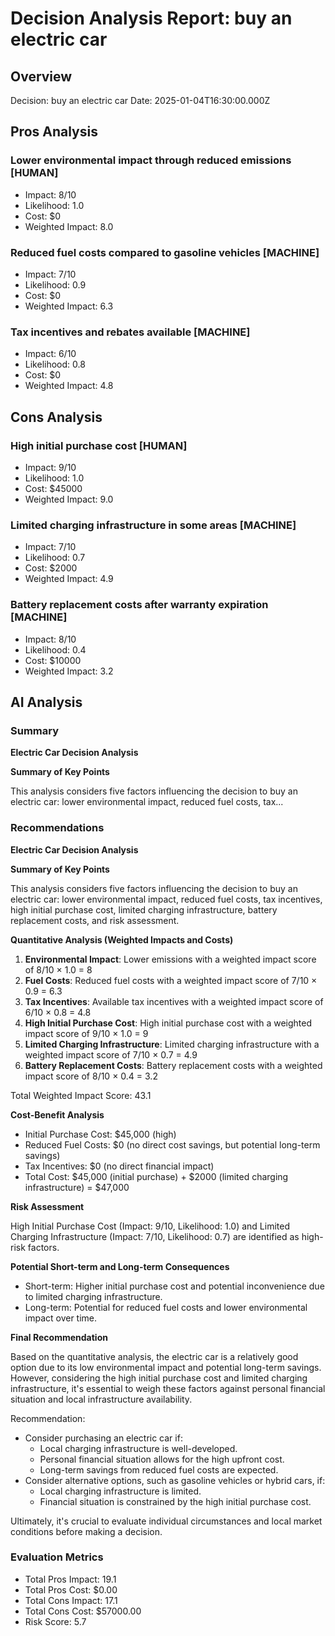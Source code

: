 # Decision Analysis Report: buy an electric car

## Overview
Decision: buy an electric car
Date: 2025-01-04T16:30:00.000Z

## Pros Analysis

### Lower environmental impact through reduced emissions [HUMAN]
- Impact: 8/10
- Likelihood: 1.0
- Cost: $0
- Weighted Impact: 8.0

### Reduced fuel costs compared to gasoline vehicles [MACHINE]
- Impact: 7/10
- Likelihood: 0.9
- Cost: $0
- Weighted Impact: 6.3

### Tax incentives and rebates available [MACHINE]
- Impact: 6/10
- Likelihood: 0.8
- Cost: $0
- Weighted Impact: 4.8

## Cons Analysis

### High initial purchase cost [HUMAN]
- Impact: 9/10
- Likelihood: 1.0
- Cost: $45000
- Weighted Impact: 9.0

### Limited charging infrastructure in some areas [MACHINE]
- Impact: 7/10
- Likelihood: 0.7
- Cost: $2000
- Weighted Impact: 4.9

### Battery replacement costs after warranty expiration [MACHINE]
- Impact: 8/10
- Likelihood: 0.4
- Cost: $10000
- Weighted Impact: 3.2

## AI Analysis

### Summary
**Electric Car Decision Analysis**

**Summary of Key Points**

This analysis considers five factors influencing the decision to buy an electric car: lower environmental impact, reduced fuel costs, tax...

### Recommendations
**Electric Car Decision Analysis**

**Summary of Key Points**

This analysis considers five factors influencing the decision to buy an electric car: lower environmental impact, reduced fuel costs, tax incentives, high initial purchase cost, limited charging infrastructure, battery replacement costs, and risk assessment.

**Quantitative Analysis (Weighted Impacts and Costs)**

1. **Environmental Impact**: Lower emissions with a weighted impact score of 8/10 × 1.0 = 8
2. **Fuel Costs**: Reduced fuel costs with a weighted impact score of 7/10 × 0.9 = 6.3
3. **Tax Incentives**: Available tax incentives with a weighted impact score of 6/10 × 0.8 = 4.8
4. **High Initial Purchase Cost**: High initial purchase cost with a weighted impact score of 9/10 × 1.0 = 9
5. **Limited Charging Infrastructure**: Limited charging infrastructure with a weighted impact score of 7/10 × 0.7 = 4.9
6. **Battery Replacement Costs**: Battery replacement costs with a weighted impact score of 8/10 × 0.4 = 3.2

Total Weighted Impact Score: 43.1

**Cost-Benefit Analysis**

* Initial Purchase Cost: $45,000 (high)
* Reduced Fuel Costs: $0 (no direct cost savings, but potential long-term savings)
* Tax Incentives: $0 (no direct financial impact)
* Total Cost: $45,000 (initial purchase) + $2000 (limited charging infrastructure) = $47,000

**Risk Assessment**

High Initial Purchase Cost (Impact: 9/10, Likelihood: 1.0) and Limited Charging Infrastructure (Impact: 7/10, Likelihood: 0.7) are identified as high-risk factors.

**Potential Short-term and Long-term Consequences**

* Short-term: Higher initial purchase cost and potential inconvenience due to limited charging infrastructure.
* Long-term: Potential for reduced fuel costs and lower environmental impact over time.

**Final Recommendation**

Based on the quantitative analysis, the electric car is a relatively good option due to its low environmental impact and potential long-term savings. However, considering the high initial purchase cost and limited charging infrastructure, it's essential to weigh these factors against personal financial situation and local infrastructure availability.

Recommendation:

* Consider purchasing an electric car if:
	+ Local charging infrastructure is well-developed.
	+ Personal financial situation allows for the high upfront cost.
	+ Long-term savings from reduced fuel costs are expected.
* Consider alternative options, such as gasoline vehicles or hybrid cars, if:
	+ Local charging infrastructure is limited.
	+ Financial situation is constrained by the high initial purchase cost.

Ultimately, it's crucial to evaluate individual circumstances and local market conditions before making a decision.

### Evaluation Metrics
- Total Pros Impact: 19.1
- Total Pros Cost: $0.00
- Total Cons Impact: 17.1
- Total Cons Cost: $57000.00
- Risk Score: 5.7
